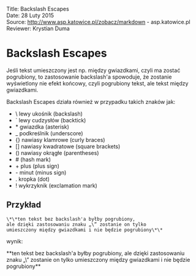 Title: 		Backslash Escapes  
Date: 		28 Luty 2015  
Source:     http://www.asp.katowice.pl/zobacz/markdown - asp.katowice.pl  
Reviewer:	Krystian Duma  

# Backslash Escapes

Jeśli tekst umieszczony jest np. między gwiazdkami, czyli ma zostać pogrubiony, 
to zastosowanie backslash'a spowoduje, że zostanie wyświetlony nie efekt końcowy, 
czyli pogrubiony tekst, ale tekst między gwiazdkami. 

Backslash Escapes działa również w przypadku takich znaków jak:

- \\ lewy ukośnik (backslash)
- \` lewy cudzysłów (backtick)
- \* gwiazdka (asterisk)
- \_ podkreślnik (underscore)
- \{\} nawiasy klamrowe (curly braces)
- \[\] nawiasy kwadratowe (square brackets)
- \(\) nawiasy okrągłe (parentheses)
- \# (hash mark)
- \+ plus (plus sign)
- \- minut (minus sign)
- \. kropka (dot)
- \! wykrzyknik (exclamation mark)

## Przykład
```
\*\*ten tekst bez backslash'a byłby pogrubiony, 
ale dzięki zastosowaniu znaku „\” zostanie on tylko
umieszczony między gwiazdkami i nie będzie pogrubiony\*\*
```
wynik:

\*\*ten tekst bez backslash'a byłby pogrubiony, 
ale dzięki zastosowaniu znaku „\” zostanie on tylko
umieszczony między gwiazdkami i nie będzie pogrubiony\*\*

